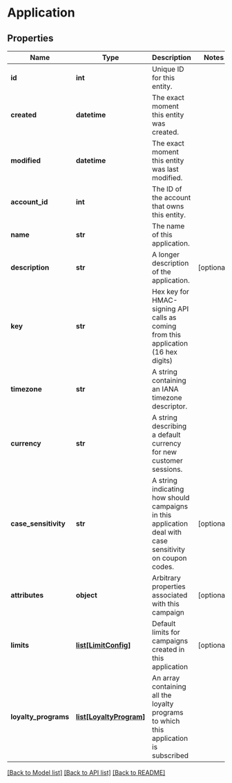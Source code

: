 # Application

## Properties
Name | Type | Description | Notes
------------ | ------------- | ------------- | -------------
**id** | **int** | Unique ID for this entity. | 
**created** | **datetime** | The exact moment this entity was created. | 
**modified** | **datetime** | The exact moment this entity was last modified. | 
**account_id** | **int** | The ID of the account that owns this entity. | 
**name** | **str** | The name of this application. | 
**description** | **str** | A longer description of the application. | [optional] 
**key** | **str** | Hex key for HMAC-signing API calls as coming from this application (16 hex digits) | 
**timezone** | **str** | A string containing an IANA timezone descriptor. | 
**currency** | **str** | A string describing a default currency for new customer sessions. | 
**case_sensitivity** | **str** | A string indicating how should campaigns in this application deal with case sensitivity on coupon codes. | [optional] 
**attributes** | **object** | Arbitrary properties associated with this campaign | [optional] 
**limits** | [**list[LimitConfig]**](LimitConfig.md) | Default limits for campaigns created in this application | [optional] 
**loyalty_programs** | [**list[LoyaltyProgram]**](LoyaltyProgram.md) | An array containing all the loyalty programs to which this application is subscribed | 

[[Back to Model list]](../README.md#documentation-for-models) [[Back to API list]](../README.md#documentation-for-api-endpoints) [[Back to README]](../README.md)


